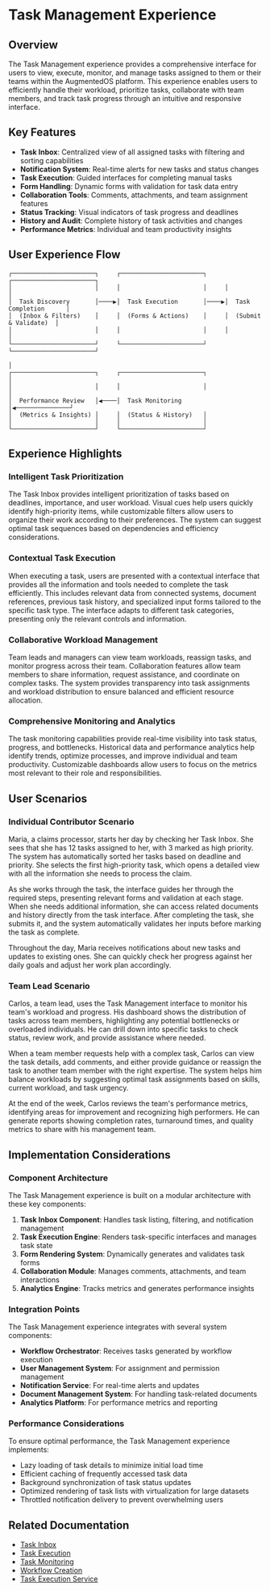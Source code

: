 # Task Management Experience

## Overview

The Task Management experience provides a comprehensive interface for users to view, execute, monitor, and manage tasks assigned to them or their teams within the AugmentedOS platform. This experience enables users to efficiently handle their workload, prioritize tasks, collaborate with team members, and track task progress through an intuitive and responsive interface.

## Key Features

* **Task Inbox**: Centralized view of all assigned tasks with filtering and sorting capabilities
* **Notification System**: Real-time alerts for new tasks and status changes
* **Task Execution**: Guided interfaces for completing manual tasks
* **Form Handling**: Dynamic forms with validation for task data entry
* **Collaboration Tools**: Comments, attachments, and team assignment features
* **Status Tracking**: Visual indicators of task progress and deadlines
* **History and Audit**: Complete history of task activities and changes
* **Performance Metrics**: Individual and team productivity insights

## User Experience Flow

```
┌───────────────────────┐     ┌───────────────────────┐     ┌───────────────────────┐
│                       │     │                       │     │                       │
│  Task Discovery       │────▶│  Task Execution       │────▶│  Task Completion      │
│  (Inbox & Filters)    │     │  (Forms & Actions)    │     │  (Submit & Validate)  │
│                       │     │                       │     │                       │
└───────────────────────┘     └───────────────────────┘     └───────────────────────┘
                                                                        │
┌───────────────────────┐     ┌───────────────────────┐                │
│                       │     │                       │                │
│  Performance Review   │◀────│  Task Monitoring      │◀───────────────┘
│  (Metrics & Insights) │     │  (Status & History)   │
│                       │     │                       │
└───────────────────────┘     └───────────────────────┘
```

## Experience Highlights

### Intelligent Task Prioritization

The Task Inbox provides intelligent prioritization of tasks based on deadlines, importance, and user workload. Visual cues help users quickly identify high-priority items, while customizable filters allow users to organize their work according to their preferences. The system can suggest optimal task sequences based on dependencies and efficiency considerations.

### Contextual Task Execution

When executing a task, users are presented with a contextual interface that provides all the information and tools needed to complete the task efficiently. This includes relevant data from connected systems, document references, previous task history, and specialized input forms tailored to the specific task type. The interface adapts to different task categories, presenting only the relevant controls and information.

### Collaborative Workload Management

Team leads and managers can view team workloads, reassign tasks, and monitor progress across their team. Collaboration features allow team members to share information, request assistance, and coordinate on complex tasks. The system provides transparency into task assignments and workload distribution to ensure balanced and efficient resource allocation.

### Comprehensive Monitoring and Analytics

The task monitoring capabilities provide real-time visibility into task status, progress, and bottlenecks. Historical data and performance analytics help identify trends, optimize processes, and improve individual and team productivity. Customizable dashboards allow users to focus on the metrics most relevant to their role and responsibilities.

## User Scenarios

### Individual Contributor Scenario

Maria, a claims processor, starts her day by checking her Task Inbox. She sees that she has 12 tasks assigned to her, with 3 marked as high priority. The system has automatically sorted her tasks based on deadline and priority. She selects the first high-priority task, which opens a detailed view with all the information she needs to process the claim.

As she works through the task, the interface guides her through the required steps, presenting relevant forms and validation at each stage. When she needs additional information, she can access related documents and history directly from the task interface. After completing the task, she submits it, and the system automatically validates her inputs before marking the task as complete.

Throughout the day, Maria receives notifications about new tasks and updates to existing ones. She can quickly check her progress against her daily goals and adjust her work plan accordingly.

### Team Lead Scenario

Carlos, a team lead, uses the Task Management interface to monitor his team's workload and progress. His dashboard shows the distribution of tasks across team members, highlighting any potential bottlenecks or overloaded individuals. He can drill down into specific tasks to check status, review work, and provide assistance where needed.

When a team member requests help with a complex task, Carlos can view the task details, add comments, and either provide guidance or reassign the task to another team member with the right expertise. The system helps him balance workloads by suggesting optimal task assignments based on skills, current workload, and task urgency.

At the end of the week, Carlos reviews the team's performance metrics, identifying areas for improvement and recognizing high performers. He can generate reports showing completion rates, turnaround times, and quality metrics to share with his management team.

## Implementation Considerations

### Component Architecture

The Task Management experience is built on a modular architecture with these key components:


1. **Task Inbox Component**: Handles task listing, filtering, and notification management
2. **Task Execution Engine**: Renders task-specific interfaces and manages task state
3. **Form Rendering System**: Dynamically generates and validates task forms
4. **Collaboration Module**: Manages comments, attachments, and team interactions
5. **Analytics Engine**: Tracks metrics and generates performance insights

### Integration Points

The Task Management experience integrates with several system components:

* **Workflow Orchestrator**: Receives tasks generated by workflow execution
* **User Management System**: For assignment and permission management
* **Notification Service**: For real-time alerts and updates
* **Document Management System**: For handling task-related documents
* **Analytics Platform**: For performance metrics and reporting

### Performance Considerations

To ensure optimal performance, the Task Management experience implements:

* Lazy loading of task details to minimize initial load time
* Efficient caching of frequently accessed task data
* Background synchronization of task status updates
* Optimized rendering of task lists with virtualization for large datasets
* Throttled notification delivery to prevent overwhelming users

## Related Documentation

* [Task Inbox](./task_inbox.md)
* [Task Execution](./task_execution.md)
* [Task Monitoring](./task_monitoring.md)
* [Workflow Creation](../workflow_creation/overview.md)
* [Task Execution Service](../../task_execution_service/README.md)


